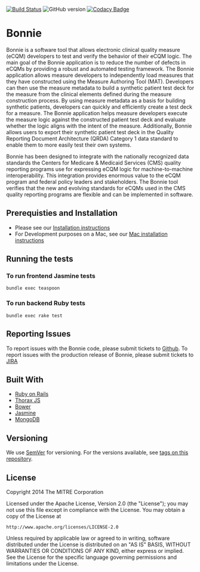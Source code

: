 [![Build Status](https://travis-ci.com/projecttacoma/bonnie.svg?branch=master)](https://travis-ci.com/projecttacoma/bonnie)
![GitHub version](https://badge.fury.io/gh/projecttacoma%2Fbonnie.svg)
[![Codacy Badge](https://api.codacy.com/project/badge/Grade/f361b542b92d45b38d61062340fea24b)](https://www.codacy.com/manual/casey-erdmann/bonnie?utm_source=github.com&amp;utm_medium=referral&amp;utm_content=projecttacoma/bonnie&amp;utm_campaign=Badge_Grade)



# Bonnie

Bonnie is a software tool that allows electronic clinical quality measure (eCQM) developers to test and verify the behavior of their eCQM logic. The main goal of the Bonnie application is to reduce the number of defects in eCQMs by providing a robust and automated testing framework. The Bonnie application allows measure developers to independently load measures that they have constructed using the Measure Authoring Tool (MAT). Developers can then use the measure metadata to build a synthetic patient test deck for the measure from the clinical elements defined during the measure construction process. By using measure metadata as a basis for building synthetic patients, developers can quickly and efficiently create a test deck for a measure. The Bonnie application helps measure developers execute the measure logic against the constructed patient test deck and evaluate whether the logic aligns with the intent of the measure. Additionally, Bonnie allows users to export their synthetic patient test deck in the Quality Reporting Document Architecture (QRDA) Category 1 data standard to enable them to more easily test their own systems. 

Bonnie has been designed to integrate with the nationally recognized data standards the Centers for Medicare & Medicaid Services (CMS) quality reporting programs use for expressing eCQM logic for machine-to-machine interoperability. This integration provides enormous value to the eCQM program and federal policy leaders and stakeholders. The Bonnie tool verifies that the new and evolving standards for eCQMs used in the CMS quality reporting programs are flexible and can be implemented in software.


## Prerequisties and Installation

* Please see our [Installation instructions](https://github.com/projecttacoma/bonnie/wiki/Installation-Instructions)
* For Development purposes on a Mac, see our [Mac installation instructions](https://github.com/projecttacoma/bonnie/wiki/Mac-Installation-Instructions)


## Running the tests

### To run frontend Jasmine tests 

```
bundle exec teaspoon
```

### To run backend Ruby tests

```
bundle exec rake test
```


## Reporting Issues

To report issues with the Bonnie code, please submit tickets to [Github](https://github.com/projecttacoma/bonnie/issues). To report issues with the production release of Bonnie, please submit tickets to [JIRA](https://oncprojectracking.healthit.gov/support/projects/BONNIE/)


## Built With

* [Ruby on Rails](https://rubyonrails.org/)
* [Thorax JS](https://github.com/walmartlabs/thorax)
* [Bower](https://bower.io/)
* [Jasmine](https://jasmine.github.io/)
* [MongoDB](https://www.mongodb.com/)


## Versioning

We use [SemVer](http://semver.org/) for versioning. For the versions available, see [tags on this repository](https://github.com/projecttacoma/bonnie/tags). 


## License

Copyright 2014 The MITRE Corporation

Licensed under the Apache License, Version 2.0 (the "License"); you may not use this file except in compliance with the License. You may obtain a copy of the License at

```
http://www.apache.org/licenses/LICENSE-2.0
```

Unless required by applicable law or agreed to in writing, software distributed under the License is distributed on an "AS IS" BASIS, WITHOUT WARRANTIES OR CONDITIONS OF ANY KIND, either express or implied. See the License for the specific language governing permissions and limitations under the License.
